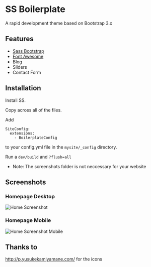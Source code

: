 # SS Boilerplate #

A rapid development theme based on Bootstrap 3.x

## Features ##

* [Sass Bootstrap](https://github.com/thomas-mcdonald/bootstrap-sass)
* [Font Awesome](http://fontawesome.io/)
* Blog
* Sliders
* Contact Form

## Installation ##

Install SS.

Copy across all of the files.

Add
```
SiteConfig:
  extensions:
    - BoilerplateConfig
```

to your config.yml file in the `mysite/_config` directory.

Run a `dev/build` and `?flush=all`

* Note: The screenshots folder is not neccessary for your website

## Screenshots ##

### Homepage Desktop ###

![Home Screenshot](https://raw.github.com/Rhym/ss_boilerplate/master/screenshots/home.png "Home")

### Homepage Mobile ###

![Home Screenshot Mobile](https://raw.github.com/Rhym/ss_boilerplate/master/screenshots/home-phone.png "Home Mobile")

## Thanks to ##

http://p.yusukekamiyamane.com/ for the icons

